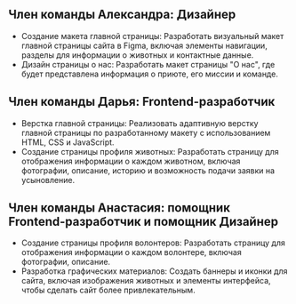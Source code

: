 ## Член команды Александра: Дизайнер
- Создание макета главной страницы: Разработать визуальный макет главной страницы сайта в Figma, включая элементы навигации, разделы для информации о животных и контактные данные.
- Дизайн страницы о нас: Разработать макет страницы "О нас", где будет представлена информация о приюте, его миссии и команде.
## Член команды Дарья: Frontend-разработчик
- Верстка главной страницы: Реализовать адаптивную верстку главной страницы по разработанному макету с использованием HTML, CSS и JavaScript.
- Создание страницы профиля животных: Разработать страницу для отображения информации о каждом животном, включая фотографии, описание, историю и возможность подачи заявки на усыновление.
## Член команды Анастасия: помощник Frontend-разработчик и помощник Дизайнер
- Создание страницы профиля волонтеров: Разработать страницу для отображения информации о каждом волонтере, включая фотографии, описание.
- Разработка графических материалов: Создать баннеры и иконки для сайта, включая изображения животных и элементы интерфейса, чтобы сделать сайт более привлекательным.
